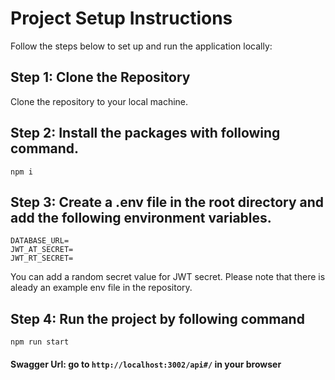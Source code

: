 # Project Setup Instructions

Follow the steps below to set up and run the application locally:

## Step 1: Clone the Repository

Clone the repository to your local machine.

## Step 2: Install the packages with following command.

```npm i```


## Step 3: Create a .env file in the root directory and add the following environment variables.

```
DATABASE_URL=
JWT_AT_SECRET=
JWT_RT_SECRET=
```
You can add a random secret value for JWT secret. Please note that there is aleady an example env file in the repository.

## Step 4: Run the project by following command

```npm run start```

#### Swagger Url: go to ```http://localhost:3002/api#/``` in your browser
